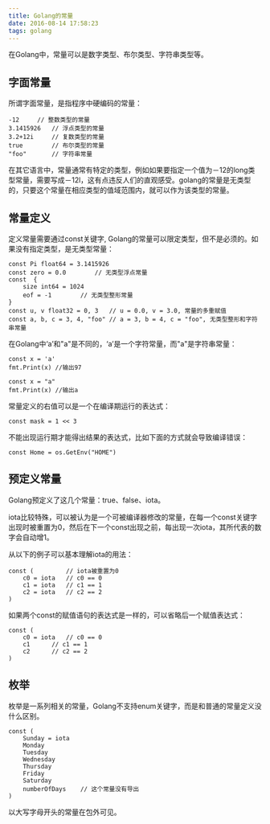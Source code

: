 ```yaml
---
title: Golang的常量
date: 2016-08-14 17:58:23
tags: golang
---
```


在Golang中，常量可以是数字类型、布尔类型、字符串类型等。

## 字面常量
所谓字面常量，是指程序中硬编码的常量：

```golang
-12		// 整数类型的常量		
3.1415926	// 浮点类型的常量
3.2+12i		// 复数类型的常量
true		// 布尔类型的常量
"foo"		// 字符串常量
```
在其它语言中，常量通常有特定的类型，例如如果要指定一个值为－12的long类型常量，需要写成－12l，这有点违反人们的直观感受。golang的常量是无类型的，只要这个常量在相应类型的值域范围内，就可以作为该类型的常量。

## 常量定义
定义常量需要通过const关键字, Golang的常量可以限定类型，但不是必须的。如果没有指定类型，是无类型常量：

```golang
const Pi float64 = 3.1415926
const zero = 0.0		// 无类型浮点常量
const  {
	size int64 = 1024
	eof = -1		// 无类型整形常量
}
const u, v float32 = 0, 3	// u = 0.0, v = 3.0, 常量的多重赋值
const a, b, c = 3, 4, "foo"	// a = 3, b = 4, c = "foo", 无类型整形和字符串常量
```

在Golang中‘a’和"a"是不同的，‘a’是一个字符常量，而"a"是字符串常量：

```golang
const x = 'a'
fmt.Print(x) //输出97

const x = "a"
fmt.Print(x) //输出a
```

常量定义的右值可以是一个在编译期运行的表达式：

```golang
const mask = 1 << 3
```

不能出现运行期才能得出结果的表达式，比如下面的方式就会导致编译错误：

```golang
const Home = os.GetEnv("HOME")
```

## 预定义常量

Golang预定义了这几个常量：true、false、iota。

iota比较特殊，可以被认为是一个可被编译器修改的常量，在每一个const关键字出现时被重置为0，然后在下一个const出现之前，每出现一次iota，其所代表的数字会自动增1。

从以下的例子可以基本理解iota的用法：

```golang
const (			// iota被重置为0
	c0 = iota 	// c0 == 0
	c1 = iota 	// c1 == 1
	c2 = iota 	// c2 == 2
)
```

如果两个const的赋值语句的表达式是一样的，可以省略后一个赋值表达式：

```golang
const (
	c0 = iota 	// c0 == 0
	c1 		// c1 == 1
	c2 		// c2 == 2
)
```

## 枚举

枚举是一系列相关的常量，Golang不支持enum关键字，而是和普通的常量定义没什么区别。

```golang
const (
	Sunday = iota
	Monday
	Tuesday
	Wednesday
	Thursday
	Friday
	Saturday
	numberOfDays	// 这个常量没有导出
)
```

以大写字母开头的常量在包外可见。